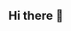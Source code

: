 ## Hi there 👋

<!--
**bala-innovate/bala-innovate** is a ✨ _special_ ✨ repository because its `README.md` (this file) appears on your GitHub profile.

Here are some ideas to get you started:

- 🌱 I’m currently working on my System Design skills
- 🔭 I’m currently learning[Replication] Database Mirroring, Request Mirroring, Load Balancing with High Availability Mirroring, File Mirroring, Microservice Mirroring 
- 👯 I’m looking to collaborate on scalable projects
-->
